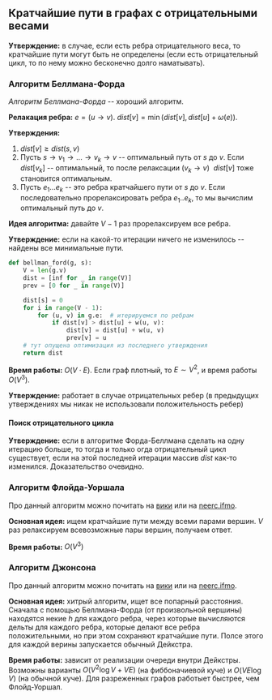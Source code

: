 ## Кратчайшие пути в графах с отрицательными весами

**Утверждение:** в случае, если есть ребра отрицательного веса, то кратчайшие пути могут быть не определены (если есть отрицательный цикл, то по нему можно бесконечно долго наматывать).

### Алгоритм Беллмана-Форда

*Алгоритм Беллмана-Форда* -- хороший алгоритм.


**Релакация ребра:** $e = (u\rightarrow v)$. $dist[v] = \min(dist[v], dist[u] + \omega(e))$.

**Утверждения:**
1. $dist[v]\geq dist(s, v)$
2. Пусть $s\rightarrow v_1\rightarrow ...\rightarrow v_k\rightarrow v$ -- оптимальный путь от $s$ до $v$. Если $dist[v_k]$ -- оптимальный, то после релаксации $(v_k\rightarrow v)\ \ dist[v]$ тоже становится оптимальным.
3. Пусть $e_1...e_k$ -- это ребра кратчайшего пути от $s$ до $v$. Если последовательно прорелаксировать ребра $e_1..e_k$, то мы вычислим оптимальный путь до $v$.

**Идея алгоритма:** давайте $V-1$ раз прорелаксируем все ребра.

**Утверждение:** если на какой-то итерации ничего не изменилось -- найдены все минимальные пути.

```python
def bellman_ford(g, s):
    V = len(g.v)
    dist = [inf for _ in range(V)]
    prev = [0 for _ in range(V)]

    dist[s] = 0
    for i in range(V - 1):
        for (u, v) in g.e:  # итерируемся по ребрам
            if dist[v] > dist[u] + w(u, v):
                dist[v] = dist[u] + w(u, v)
                prev[v] = u
    # тут опущена оптимизация из последнего утверждения
    return dist
```

**Время работы:** $O(V\cdot E)$. Если граф плотный, то $E\sim V^2$, и время работы $O(V^3)$.

**Утверждение:** работает в случае отрицательных ребер (в предыдущих утверждениях мы никак не использовали положительность ребер)

#### Поиск отрицательного цикла

**Утверждение:** если в алгоритме Форда-Беллмана сделать на одну итерацию больше, то тогда и только огда отрицательный цикл существует, если на этой последней итерации массив $dist$ как-то изменился. Доказательство очевидно.

### Алгоритм Флойда-Уоршала

Про данный алгоритм можно почитать на [вики](https://ru.wikipedia.org/wiki/%D0%90%D0%BB%D0%B3%D0%BE%D1%80%D0%B8%D1%82%D0%BC_%D0%A4%D0%BB%D0%BE%D0%B9%D0%B4%D0%B0_%E2%80%94_%D0%A3%D0%BE%D1%80%D1%88%D0%B5%D0%BB%D0%BB%D0%B0) или на [neerc.ifmo](http://neerc.ifmo.ru/wiki/index.php?title=%D0%90%D0%BB%D0%B3%D0%BE%D1%80%D0%B8%D1%82%D0%BC_%D0%A4%D0%BB%D0%BE%D0%B9%D0%B4%D0%B0).

**Основная идея:** ищем кратчайшие пути между всеми парами вершин. $V$ раз релаксируем всевозможные пары вершин, получаем ответ.

**Время работы:** $O(V^3)$

### Алгоритм Джонсона

Про данный алгоритм можно почитать на [вики](https://ru.wikipedia.org/wiki/%D0%90%D0%BB%D0%B3%D0%BE%D1%80%D0%B8%D1%82%D0%BC_%D0%94%D0%B6%D0%BE%D0%BD%D1%81%D0%BE%D0%BD%D0%B0) или на [neerc.ifmo](http://neerc.ifmo.ru/wiki/index.php?title=%D0%90%D0%BB%D0%B3%D0%BE%D1%80%D0%B8%D1%82%D0%BC_%D0%94%D0%B6%D0%BE%D0%BD%D1%81%D0%BE%D0%BD%D0%B0).

**Основная идея:** хитрый алгоритм, ищет все попарный расстояния. Сначала с помощью Беллмана-Форда (от произвольной вершины) находятся некие $h$ для каждого ребра, через которые вычисляются дельты для каждого ребра, которые делают все ребра положительными, но при этом сохраняют кратчайшие пути. Полсе этого для каждой верины запускается обычный Дейкстра.

**Время работы:** зависит от реализации очереди внутри Дейкстры. Возможны варианты $O(V^2\log V + VE)$ (на фиббоначиевой куче) и $O(VE\log V)$ (на обычной куче). Для разреженных графов работыет быстрее, чем Флойд-Уоршал.
